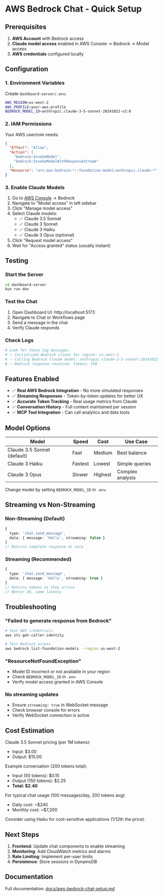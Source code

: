 # AWS Bedrock Chat - Quick Setup

## Prerequisites

1. **AWS Account** with Bedrock access
2. **Claude model access** enabled in AWS Console → Bedrock → Model access
3. **AWS credentials** configured locally

## Configuration

### 1. Environment Variables

Create `dashboard-server/.env`:

```bash
AWS_REGION=us-west-2
AWS_PROFILE=your-aws-profile
BEDROCK_MODEL_ID=anthropic.claude-3-5-sonnet-20241022-v2:0
```

### 2. IAM Permissions

Your AWS user/role needs:

```json
{
  "Effect": "Allow",
  "Action": [
    "bedrock:InvokeModel",
    "bedrock:InvokeModelWithResponseStream"
  ],
  "Resource": "arn:aws:bedrock:*::foundation-model/anthropic.claude-*"
}
```

### 3. Enable Claude Models

1. Go to [AWS Console](https://console.aws.amazon.com/) → Bedrock
2. Navigate to "Model access" in left sidebar
3. Click "Manage model access"
4. Select Claude models:
   - ✅ Claude 3.5 Sonnet
   - ✅ Claude 3 Sonnet
   - ✅ Claude 3 Haiku
   - ✅ Claude 3 Opus (optional)
5. Click "Request model access"
6. Wait for "Access granted" status (usually instant)

## Testing

### Start the Server

```bash
cd dashboard-server
bun run dev
```

### Test the Chat

1. Open Dashboard UI: http://localhost:5173
2. Navigate to Chat or Workflows page
3. Send a message in the chat
4. Verify Claude responds

### Check Logs

```bash
# Look for these log messages:
# ✅ Initialized Bedrock client for region: us-west-2
# ✅ Calling Bedrock Claude model: anthropic.claude-3-5-sonnet-20241022-v2:0
# ✅ Bedrock response received. Tokens: 198
```

## Features Enabled

- ✅ **Real AWS Bedrock Integration** - No more simulated responses
- ✅ **Streaming Responses** - Token-by-token updates for better UX
- ✅ **Accurate Token Tracking** - Real usage metrics from Claude
- ✅ **Conversation History** - Full context maintained per session
- ✅ **MCP Tool Integration** - Can call analytics and data tools

## Model Options

| Model | Speed | Cost | Use Case |
|-------|-------|------|----------|
| Claude 3.5 Sonnet (default) | Fast | Medium | Best balance |
| Claude 3 Haiku | Fastest | Lowest | Simple queries |
| Claude 3 Opus | Slower | Highest | Complex analysis |

Change model by setting `BEDROCK_MODEL_ID` in `.env`.

## Streaming vs Non-Streaming

### Non-Streaming (Default)

```typescript
{
  type: 'chat.send_message',
  data: { message: 'Hello', streaming: false }
}
// Returns complete response at once
```

### Streaming (Recommended)

```typescript
{
  type: 'chat.send_message',
  data: { message: 'Hello', streaming: true }
}
// Returns tokens as they arrive
// Better UX, same latency
```

## Troubleshooting

### "Failed to generate response from Bedrock"

```bash
# Test AWS credentials
aws sts get-caller-identity

# Test Bedrock access
aws bedrock list-foundation-models --region us-west-2
```

### "ResourceNotFoundException"

- Model ID incorrect or not available in your region
- Check `BEDROCK_MODEL_ID` in `.env`
- Verify model access granted in AWS Console

### No streaming updates

- Ensure `streaming: true` in WebSocket message
- Check browser console for errors
- Verify WebSocket connection is active

## Cost Estimation

Claude 3.5 Sonnet pricing (per 1M tokens):

- Input: $3.00
- Output: $15.00

Example conversation (200 tokens total):

- Input (50 tokens): $0.15
- Output (150 tokens): $2.25
- **Total: $2.40**

For typical chat usage (100 messages/day, 200 tokens avg):

- Daily cost: ~$240
- Monthly cost: ~$7,200

Consider using Haiku for cost-sensitive applications (1/12th the price).

## Next Steps

1. **Frontend**: Update chat components to enable streaming
2. **Monitoring**: Add CloudWatch metrics and alarms
3. **Rate Limiting**: Implement per-user limits
4. **Persistence**: Store sessions in DynamoDB

## Documentation

Full documentation: [docs/aws-bedrock-chat-setup.md](../docs/aws-bedrock-chat-setup.md)
